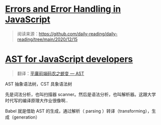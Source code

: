 # [Errors and Error Handling in JavaScript](https://blog.bitsrc.io/errors-and-error-handling-in-javascript-52d448b8183d)

> 阅读来源：https://github.com/daily-reading/daily-reading/tree/main/2020/12/15

# [AST for JavaScript developers](https://itnext.io/ast-for-javascript-developers-3e79aeb08343)

> 翻译：[平庸前端码农之蜕变 — AST](https://juejin.cn/post/6844903725228621832)

AST 抽象语法树，CST 具象语法树

先是词法分析，也叫扫描器 scanner。然后是语法分析，也叫解析器。这跟大学时代写的编译原理大作业很像啊..

Babel 就是借助 AST 的生成，通过解析（ parsing ）转译（transforming），生成（generation）
